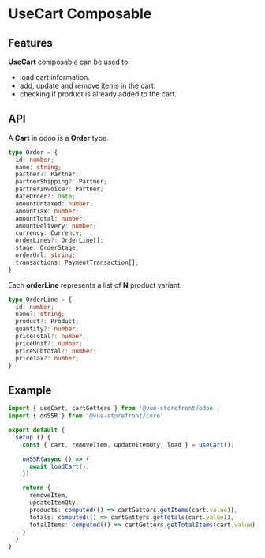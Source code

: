 # UseCart Composable

## Features
**UseCart** composable can be used to:

* load cart information.
* add, update and remove items in the cart.
* checking if product is already added to the cart.

## API
A **Cart** in odoo is a **Order** type.

```ts
type Order = {
  id: number;
  name: string;
  partner?: Partner;
  partnerShipping?: Partner;
  partnerInvoice?: Partner;
  dateOrder?: Date;
  amountUntaxed: number;
  amountTax: number;
  amountTotal: number;
  amountDelivery: number;
  currency: Currency;
  orderLines?: OrderLine[];
  stage: OrderStage;
  orderUrl: string;
  transactions: PaymentTransaction[];
}
```

Each **orderLine** represents a list of **N** product variant.

```ts
type OrderLine = {
  id: number;
  name?: string;
  product?: Product;
  quantity?: number;
  priceTotal?: number;
  priceUnit?: number;
  priceSubtotal?: number;
  priceTax?: number;
}
```

## Example

```ts
import { useCart, cartGetters } from '@vue-storefront/odoo';
import { onSSR } from '@vue-storefront/core'

export default {
  setup () {
    const { cart, removeItem, updateItemQty, load } = useCart();

    onSSR(async () => {
      await loadCart();
    })

    return {
      removeItem,
      updateItemQty,
      products: computed(() => cartGetters.getItems(cart.value)),
      totals: computed(() => cartGetters.getTotals(cart.value)),
      totalItems: computed(() => cartGetters.getTotalItems(cart.value))
    }
  }
}
```